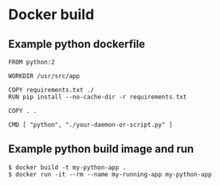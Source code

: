 # Docker build

## Example python dockerfile

```
FROM python:2

WORKDIR /usr/src/app

COPY requirements.txt ./
RUN pip install --no-cache-dir -r requirements.txt

COPY . .

CMD [ "python", "./your-daemon-or-script.py" ]
```

## Example python build image and run

```
$ docker build -t my-python-app .
$ docker run -it --rm --name my-running-app my-python-app
```